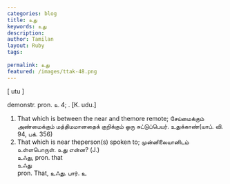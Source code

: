 ```yaml
---
categories: blog
title: உது
keywords: உது
description: 
author: Tamilan
layout: Ruby
tags: 
 
permalink: உது
featured: /images/ttak-48.png
---
```

  
[ utu ]  
  
demonstr. pron. உ 4; . [K. udu.]  
1. That which is between the near and themore remote; சேய்மைக்கும் அண்மைக்கும் மத்திமமானதைக் குறிக்கும் ஒரு சுட்டுப்பெயர். உதுக்காண்(யாப். வி. 94, பக். 356)  
2. That which is near theperson(s) spoken to; முன்னிலையானிடம் உள்ளபொருள். உது என்ன? (J.)  
உஃது, pron. that  
உஃது  
pron. That, உஃது. பார். உ